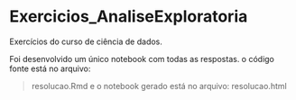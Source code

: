 # Exercicios_AnaliseExploratoria
Exercícios do curso de ciência de dados.

Foi desenvolvido um único notebook com todas as respostas.
o código fonte está no arquivo:
> resolucao.Rmd
e o notebook gerado está no arquivo:
> resolucao.html



